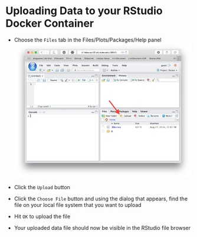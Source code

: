 

# Uploading Data to your RStudio Docker Container

* Choose the `Files` tab in the Files/Plots/Packages/Help panel
![RStudio](RStudio-Docker-Upload.png)

* Click the `Upload` button

* Click the `Choose File` button and using the dialog that appears, find the file on your local file system that you want to upload

* Hit `OK` to upload the file

* Your uploaded data file should now be visible in the RStudio file browser